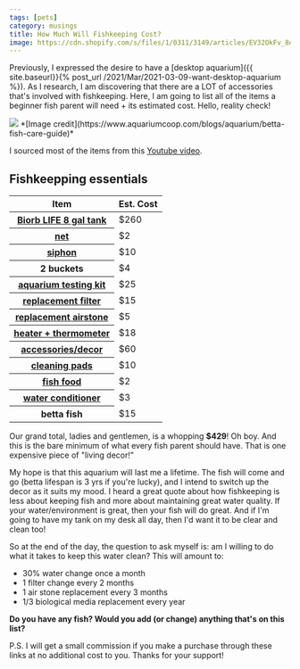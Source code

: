 ```yaml
---
tags: [pets]
category: musings
title: How Much Will Fishkeeping Cost?
image: https://cdn.shopify.com/s/files/1/0311/3149/articles/EV32OkFv_8eb2cfc4-cfb2-44dd-af03-220d087846d9_1000x.jpeg?v=1578218912
---
```

Previously, I expressed the desire to have a [desktop aquarium]({{ site.baseurl}}{% post_url /2021/Mar/2021-03-09-want-desktop-aquarium %}). As I research, I am discovering that there are a LOT of accessories that's involved with fishkeeping. Here, I am going to list all of the items a beginner fish parent will need + its estimated cost. Hello, reality check!

<img src="{{page.image}}">
*[Image credit](https://www.aquariumcoop.com/blogs/aquarium/betta-fish-care-guide)*

I sourced most of the items from this [Youtube video](https://youtu.be/PysHL53f3TA).

## Fishkeepping essentials
<table class="table">
  <thead>
    <tr>
      <th scope="col">Item</th>
      <th scope="col">Est. Cost</th>
    </tr>
  </thead>
  <tbody>
    <tr>
      <th scope="row"><a href="https://amzn.to/3bCWmbj" target="_blank">Biorb LIFE 8 gal tank</a></th>
      <td>$260</td>
    </tr>
    <tr>
      <th scope="row"><a href="https://amzn.to/3bCDklz" target="_blank">net</a></th>
      <td colspan="2">$2</td>
    </tr>
    <tr>
      <th scope="row"><a href="https://amzn.to/3t9AM4b">siphon</a></th>
      <td>$10</td>
    </tr>
    <tr>
      <th scope="row">2 buckets</th>
      <td>$4</td>
    </tr>
    <tr>
      <th scope="row"><a href="https://amzn.to/2OeZS33">aquarium testing kit</a></th>
      <td colspan="2">$25</td>
    </tr>
    <tr>
      <th scope="row"><a href="https://amzn.to/3coWxpN">replacement filter</a></th>
      <td colspan="2">$15</td>
    </tr>
    <tr>
      <th scope="row"><a href="https://amzn.to/3lf58ja">replacement airstone</a></th>
      <td colspan="2">$5</td>
    </tr>
    <tr>
      <th scope="row"><a href="https://amzn.to/3l6SO4g">heater + thermometer</a></th>
      <td colspan="2">$18</td>
    </tr>
    <tr>
      <th scope="row"><a href="https://amzn.to/3qDqojt">accessories/decor</a></th>
      <td colspan="2">$60</td>
    </tr>
    <tr>
      <th scope="row"><a href="https://amzn.to/3l90rqN">cleaning pads</a></th>
      <td colspan="2">$10</td>
    </tr>
    <tr>
      <th scope="row"><a href="https://amzn.to/2N6EtZ0">fish food</a></th>
      <td colspan="2">$2</td>
    </tr>
    <tr>
      <th scope="row"><a href="https://amzn.to/3bR5Qjk">water conditioner</a></th>
      <td colspan="2">$3</td>
    </tr>
    <tr>
      <th scope="row">betta fish</th>
      <td colspan="2">$15</td>
    </tr>
  </tbody>
</table>

Our grand total, ladies and gentlemen, is a whopping **$429**! Oh boy. And this is the bare minimum of what every fish parent should have. That is one expensive piece of "living decor!"

My hope is that this aquarium will last me a lifetime. The fish will come and go (betta lifespan is 3 yrs if you're lucky), and I intend to switch up the decor as it suits my mood. I heard a great quote about how fishkeeping is less about keeping fish and more about maintaining great water quality. If your water/environment is great, then your fish will do great. And if I'm going to have my tank on my desk all day, then I'd want it to be clear and clean too!

So at the end of the day, the question to ask myself is: am I willing to do what it takes to keep this water clean? This will amount to: 

- 30% water change once a month
- 1 filter change every 2 months
- 1 air stone replacement every 3 months
- 1/3 biological media replacement every year

**Do you have any fish? Would you add (or change) anything that's on this list?**

P.S. I will get a small commission if you make a purchase through these links at no additional cost to you. Thanks for your support!